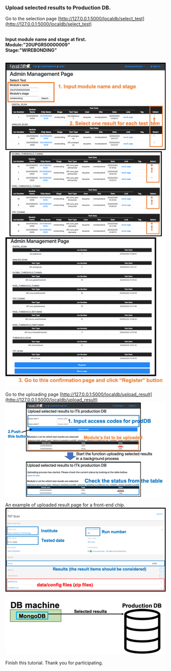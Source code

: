 ### Upload selected results to Production DB.

Go to the selection page [http://127.0.0.1:5000/localdb/select_test](http://127.0.0.1:5000/localdb/select_test)<br><br>

**Input module name and stage at first.**<br>
**Module:"20UPGRS0000009"**<br>
**Stage:"WIREBONDING"**<br><br>

![result_selection_for_itkpd.png](images/result_selection_for_itkpd.png)
![result_selection_for_itkpd_2.png](images/result_selection_for_itkpd_2.png)
![result_selection_for_itkpd_3.png](images/result_selection_for_itkpd_3.png)

Go to the uploading page [http://127.0.0.1:5000/localdb/upload_result](http://127.0.0.1:5000/localdb/upload_result)
![upload_result_to_itkpd.png](images/upload_result_to_itkpd.png)

An example of uploaded result page for a front-end chip.
![prodDB viewer](images/prodDB_viewer.png)


![demo_upload_result](images/demo_upload_result.png)


Finish this tutorial. Thank you for participating.
